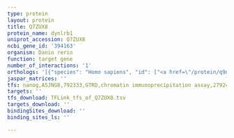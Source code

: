 ```yaml
---
type: protein
layout: protein
title: Q7ZUX8
protein_name: dynlrb1
uniprot_accession: Q7ZUX8
ncbi_gene_id: '394163'
organism: Danio rerio
function: target gene
number_of_interactions: '1'
orthologs: '[{"species": "Homo sapiens", "id": ["<a href=\"/protein/q9np97\">Q9NP97</a>"]}, {"species": "Mus musculus", "id": ["<a href=\"/protein/p62627\">P62627</a>"]}, {"species": "Rattus norvegicus", "id": ["<a href=\"/protein/p62628\">P62628</a>"]}, {"species": "Caenorhabditis elegans", "id": ["<a href=\"/protein/q22752\">Q22752</a>"]}]'
jaspar_matrices: ''
tfs: nanog,A5JNG8,792333,GTRD,chromatin immunoprecipitation assay,27924024%5Buid%5D,No
targets: ''
tfs_download: TFLink_tfs_of_Q7ZUX8.tsv
targets_download: ''
bindingSites_download: ''
binding_sites_ls: ''

---
```

